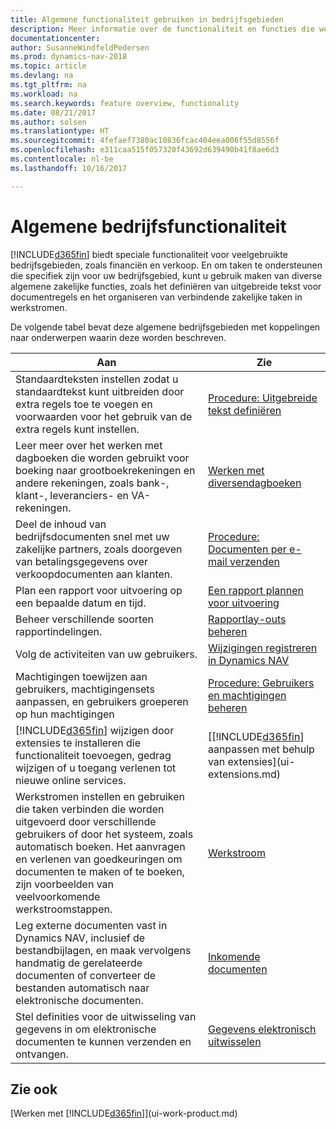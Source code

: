 ```yaml
---
title: Algemene functionaliteit gebruiken in bedrijfsgebieden
description: Meer informatie over de functionaliteit en functies die worden gebruikt in bedrijfsgebieden in Dynamics NAV.
documentationcenter: 
author: SusanneWindfeldPedersen
ms.prod: dynamics-nav-2018
ms.topic: article
ms.devlang: na
ms.tgt_pltfrm: na
ms.workload: na
ms.search.keywords: feature overview, functionality
ms.date: 08/21/2017
ms.author: solsen
ms.translationtype: HT
ms.sourcegitcommit: 4fefaef7380ac10836fcac404eea006f55d8556f
ms.openlocfilehash: e311caa515f057320f43692d639490b41f8ae6d3
ms.contentlocale: nl-be
ms.lasthandoff: 10/16/2017

---
```

# <a name="general-business-functionality"></a>Algemene bedrijfsfunctionaliteit
[!INCLUDE[d365fin](includes/d365fin_md.md)] biedt speciale functionaliteit voor veelgebruikte bedrijfsgebieden, zoals financiën en verkoop. En om taken te ondersteunen die specifiek zijn voor uw bedrijfsgebied, kunt u gebruik maken van diverse algemene zakelijke functies, zoals het definiëren van uitgebreide tekst voor documentregels en het organiseren van verbindende zakelijke taken in werkstromen.

De volgende tabel bevat deze algemene bedrijfsgebieden met koppelingen naar onderwerpen waarin deze worden beschreven.

| Aan | Zie |
| --- | --- |
| Standaardteksten instellen zodat u standaardtekst kunt uitbreiden door extra regels toe te voegen en voorwaarden voor het gebruik van de extra regels kunt instellen. |[Procedure: Uitgebreide tekst definiëren](ui-how-define-ext-text.md) |
| Leer meer over het werken met dagboeken die worden gebruikt voor boeking naar grootboekrekeningen en andere rekeningen, zoals bank-, klant-, leveranciers- en VA-rekeningen. |[Werken met diversendagboeken](ui-work-general-journals.md) |
| Deel de inhoud van bedrijfsdocumenten snel met uw zakelijke partners, zoals doorgeven van betalingsgegevens over verkoopdocumenten aan klanten. |[Procedure: Documenten per e-mail verzenden](ui-how-send-documents-email.md) |
| Plan een rapport voor uitvoering op een bepaalde datum en tijd. |[Een rapport plannen voor uitvoering](ui-work-report.md#ScheduleReport) |
| Beheer verschillende soorten rapportindelingen. |[Rapportlay-outs beheren](ui-manage-report-layouts.md) |
| Volg de activiteiten van uw gebruikers.|[Wijzigingen registreren in Dynamics NAV](across-log-changes.md)|
|Machtigingen toewijzen aan gebruikers, machtigingensets aanpassen, en gebruikers groeperen op hun machtigingen|[Procedure: Gebruikers en machtigingen beheren](ui-how-users-permissions.md)|
| [!INCLUDE[d365fin](includes/d365fin_md.md)] wijzigen door extensies te installeren die functionaliteit toevoegen, gedrag wijzigen of u toegang verlenen tot nieuwe online services. |[[!INCLUDE[d365fin](includes/d365fin_md.md)] aanpassen met behulp van extensies](ui-extensions.md) |
|Werkstromen instellen en gebruiken die taken verbinden die worden uitgevoerd door verschillende gebruikers of door het systeem, zoals automatisch boeken. Het aanvragen en verlenen van goedkeuringen om documenten te maken of te boeken, zijn voorbeelden van veelvoorkomende werkstroomstappen.|[Werkstroom](across-workflow.md)|
|Leg externe documenten vast in Dynamics NAV, inclusief de bestandbijlagen, en maak vervolgens handmatig de gerelateerde documenten of converteer de bestanden automatisch naar elektronische documenten.|[Inkomende documenten](across-income-documents.md)|
| Stel definities voor de uitwisseling van gegevens in om elektronische documenten te kunnen verzenden en ontvangen. |[Gegevens elektronisch uitwisselen](across-data-exchange.md) |

## <a name="see-also"></a>Zie ook
[Werken met [!INCLUDE[d365fin](includes/d365fin_md.md)]](ui-work-product.md)

